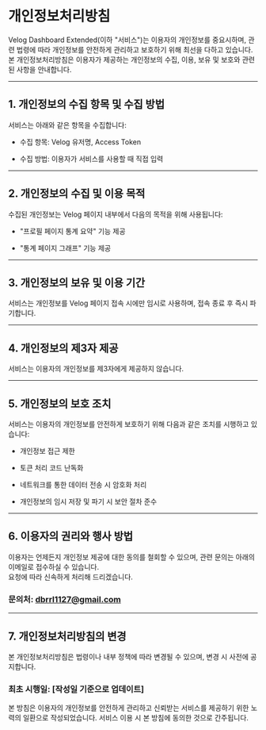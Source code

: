 # 개인정보처리방침

Velog Dashboard Extended(이하 "서비스")는 이용자의 개인정보를 중요시하며, 관련 법령에 따라 개인정보를 안전하게 관리하고 보호하기 위해 최선을 다하고 있습니다.  
본 개인정보처리방침은 이용자가 제공하는 개인정보의 수집, 이용, 보유 및 보호와 관련된 사항을 안내합니다.

---

## 1. 개인정보의 수집 항목 및 수집 방법

서비스는 아래와 같은 항목을 수집합니다:

- 수집 항목: Velog 유저명, Access Token

- 수집 방법: 이용자가 서비스를 사용할 때 직접 입력

---

## 2. 개인정보의 수집 및 이용 목적

수집된 개인정보는 Velog 페이지 내부에서 다음의 목적을 위해 사용됩니다:

- "프로필 페이지 통계 요약" 기능 제공

- "통계 페이지 그래프" 기능 제공

---

## 3. 개인정보의 보유 및 이용 기간

서비스는 개인정보를 Velog 페이지 접속 시에만 임시로 사용하며, 접속 종료 후 즉시 파기합니다.

---

## 4. 개인정보의 제3자 제공

서비스는 이용자의 개인정보를 제3자에게 제공하지 않습니다.

---

## 5. 개인정보의 보호 조치

서비스는 이용자의 개인정보를 안전하게 보호하기 위해 다음과 같은 조치를 시행하고 있습니다:

- 개인정보 접근 제한

- 토큰 처리 코드 난독화

- 네트워크를 통한 데이터 전송 시 암호화 처리

- 개인정보의 임시 저장 및 파기 시 보안 절차 준수

---

## 6. 이용자의 권리와 행사 방법

이용자는 언제든지 개인정보 제공에 대한 동의를 철회할 수 있으며, 관련 문의는 아래의 이메일로 접수하실 수 있습니다.  
요청에 따라 신속하게 처리해 드리겠습니다.

### 문의처: dbrrl1127@gmail.com

---

## 7. 개인정보처리방침의 변경

본 개인정보처리방침은 법령이나 내부 정책에 따라 변경될 수 있으며, 변경 시 사전에 공지합니다.

### 최초 시행일: [작성일 기준으로 업데이트]

본 방침은 이용자의 개인정보를 안전하게 관리하고 신뢰받는 서비스를 제공하기 위한 노력의 일환으로 작성되었습니다. 서비스 이용 시 본 방침에 동의한 것으로 간주됩니다.
